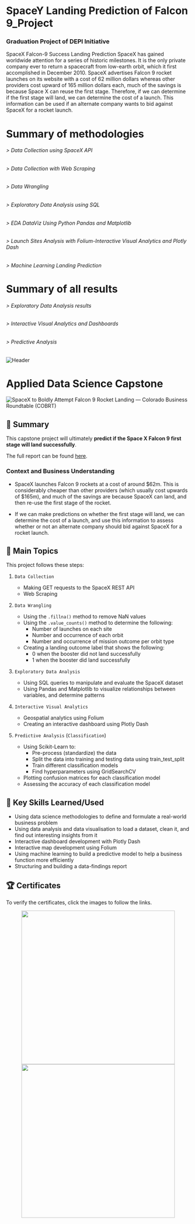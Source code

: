 # SpaceY Landing Prediction of Falcon 9_Project 
### Graduation Project of DEPI Initiative

SpaceX Falcon-9 Success Landing Prediction SpaceX has gained worldwide attention for a series of historic milestones. It is the only private company ever to return a spacecraft from low-earth orbit, which it first accomplished in December 2010. SpaceX advertises Falcon 9 rocket launches on its website with a cost of 62 million dollars whereas other providers cost upward of 165 million dollars each, much of the savings is because Space X can reuse the first stage. Therefore, if we can determine if the first stage will land, we can determine the cost of a launch. This information can be used if an alternate company wants to bid against SpaceX for a rocket launch.

# Summary of methodologies
###### > Data Collection using SpaceX API
###### > Data Collection with Web Scraping
###### > Data Wrangling
###### > Exploratory Data Analysis using SQL
###### > EDA DataViz Using Python Pandas and Matplotlib
###### > Launch Sites Analysis with Folium-Interactive Visual Analytics and Plotly Dash
###### > Machine Learning Landing Prediction

# Summary of all results
###### > Exploratory Data Analysis results
###### > Interactive Visual Analytics and Dashboards 
###### > Predictive Analysis 

<img src="https://user-images.githubusercontent.com/84391594/152703941-8c1b3e93-7358-4274-8c7d-b152d3132814.png" alt="Header"/> 

# Applied Data Science Capstone

 <img src="https://images.squarespace-cdn.com/content/v1/54cbd36ae4b0cc1bb3fd8657/1439483297772-V55HNN2QDOD6UA1OHTSH/elon_spacex-e1419882308278.png" alt="SpaceX to Boldly Attempt Falcon 9 Rocket Landing — Colorado Business  Roundtable (COBRT)"/> 


## 📄 Summary
This capstone project will ultimately **predict if the Space X Falcon 9 first stage will land successfully**. 

The full report can be found [here](https://shorturl.at/vB028).

### Context and Business Understanding
- SpaceX launches Falcon 9 rockets at a cost of around $62m. This is considerably cheaper than other providers (which usually cost upwards of $165m), and much of the savings are because SpaceX can land, and then re-use the first stage of the rocket. 

- If we can make predictions on whether the first stage will land, we can determine the cost of a launch, and use this information to assess whether or not an alternate company should bid against SpaceX for a rocket launch.

## 📑 Main Topics 
This project follows these steps:
1. `Data Collection`
    - Making GET requests to the SpaceX REST API
    - Web Scraping
    
2. `Data Wrangling` 
    - Using the `.fillna()` method to remove NaN values
    - Using the `.value_counts()` method to determine the following:
        - Number of launches on each site
        - Number and occurrence of each orbit
        - Number and occurrence of mission outcome per orbit type
    - Creating a landing outcome label that shows the following:
        - 0 when the booster did not land successfully
        - 1 when the booster did land successfully

3. `Exploratory Data Analysis`
    - Using SQL queries to manipulate and evaluate the SpaceX dataset
    - Using Pandas and Matplotlib to visualize relationships between variables, and determine patterns

4. `Interactive Visual Analytics`
    - Geospatial analytics using Folium
    - Creating an interactive dashboard using Plotly Dash

5. `Predictive Analysis` (`Classification`)
    - Using Scikit-Learn to:
        - Pre-process (standardize) the data
        - Split the data into training and testing data using train_test_split
        - Train different classification models
        - Find hyperparameters using GridSearchCV
    - Plotting confusion matrices for each classification model
    - Assessing the accuracy of each classification model

 



## 🔑 Key Skills Learned/Used 
- Using data science methodologies to define and formulate a real-world business problem
- Using data analysis and data visualisation to load a dataset, clean it, and find out interesting insights from it
- Interactive dashboard development with Plotly Dash
- Interactive map development using Folium
- Using machine learning to build a predictive model to help a business function more efficiently
- Structuring and building a data-findings report

## 🏆 Certificates 
To verify the certificates, click the images to follow the links.

<p align="middle">
  <a href="https://coursera.org/share/1c59367a176b10961e2688d8c87f99c5"><img src="https://github.com/PramodRawat157/IBM_APPLIED_DATA_SCIENCE_CAPSTONE_PROJECT-/assets/110245477/02c9060d-7703-4d6a-9619-a4caae779e01" height="420"></a>
  <a href="https://www.credly.com/badges/d3357542-e250-46dd-80f7-924df239cfe4/public_url"><img src="https://github.com/PramodRawat157/IBM_APPLIED_DATA_SCIENCE_CAPSTONE_PROJECT-/assets/110245477/990e31c9-39ce-47dc-ac38-a6f677d844f5" height="420"></a>
</p>

